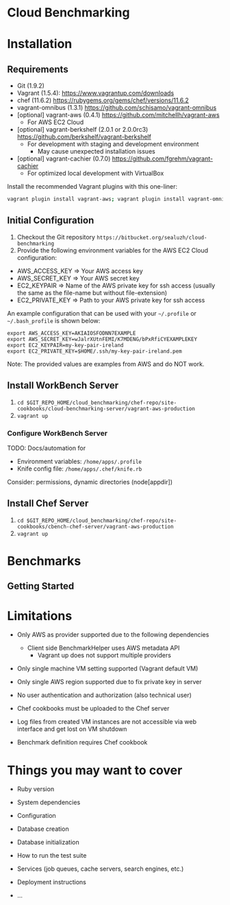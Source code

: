 # Cloud Benchmarking

# Installation

## Requirements
* Git (1.9.2)
* Vagrant (1.5.4): https://www.vagrantup.com/downloads
 * chef (11.6.2) https://rubygems.org/gems/chef/versions/11.6.2
 * vagrant-omnibus (1.3.1) https://github.com/schisamo/vagrant-omnibus
 * [optional] vagrant-aws (0.4.1) https://github.com/mitchellh/vagrant-aws
   * For AWS EC2 Cloud
 * [optional] vagrant-berkshelf (2.0.1 or 2.0.0rc3) https://github.com/berkshelf/vagrant-berkshelf
   * For development with staging and development environment
	 * May cause unexpected installation issues 
 * [optional] vagrant-cachier (0.7.0) https://github.com/fgrehm/vagrant-cachier
   * For optimized local development with VirtualBox

Install the recommended Vagrant plugins with this one-liner:
```bash
vagrant plugin install vagrant-aws; vagrant plugin install vagrant-omnibus; vagrant plugin install chef

```

## Initial Configuration
1. Checkout the Git repository `https://bitbucket.org/sealuzh/cloud-benchmarking`
2. Provide the following environment variables for the AWS EC2 Cloud configuration:
  * AWS_ACCESS_KEY => Your AWS access key 
  * AWS_SECRET_KEY => Your AWS secret key
  * EC2_KEYPAIR => Name of the AWS private key for ssh access (usually the same as the file-name but without file-extension)
  * EC2_PRIVATE_KEY => Path to your AWS private key for ssh access
	
An example configuration that can be used with your `~/.profile` or `~/.bash_profile` is shown below:

```
export AWS_ACCESS_KEY=AKIAIOSFODNN7EXAMPLE
export AWS_SECRET_KEY=wJalrXUtnFEMI/K7MDENG/bPxRfiCYEXAMPLEKEY
export EC2_KEYPAIR=my-key-pair-ireland
export EC2_PRIVATE_KEY=$HOME/.ssh/my-key-pair-ireland.pem
```
Note: The provided values are examples from AWS and do NOT work.

## Install WorkBench Server
1. `cd $GIT_REPO_HOME/cloud_benchmarking/chef-repo/site-cookbooks/cloud-benchmarking-server/vagrant-aws-production`
2. `vagrant up`

### Configure WorkBench Server
TODO: Docs/automation for

* Environment variables: `/home/apps/.profile`
* Knife config file: `/home/apps/.chef/knife.rb`

Consider: permissions, dynamic directories (node[appdir])

## Install Chef Server
1. `cd $GIT_REPO_HOME/cloud_benchmarking/chef-repo/site-cookbooks/cbench-chef-server/vagrant-aws-production`
2. `vagrant up`

# Benchmarks

## Getting Started

# Limitations

* Only AWS as provider supported due to the following dependencies
  * Client side BenchmarkHelper uses AWS metadata API
	* Vagrant up does not support multiple providers
* Only single machine VM setting supported (Vagrant default VM)
* Only single AWS region supported due to fix private key in server
* No user authentication and authorization (also technical user)
* Chef cookbooks must be uploaded to the Chef server

* Log files from created VM instances are not accessible via web interface and get lost on VM shutdown
* Benchmark definition requires Chef cookbook

# Things you may want to cover

* Ruby version

* System dependencies

* Configuration

* Database creation

* Database initialization

* How to run the test suite

* Services (job queues, cache servers, search engines, etc.)

* Deployment instructions

* ...
